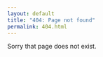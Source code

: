 ```yaml
---
layout: default
title: "404: Page not found"
permalink: 404.html
---
```


<div class="error">
    Sorry that page does not exist.
</div>